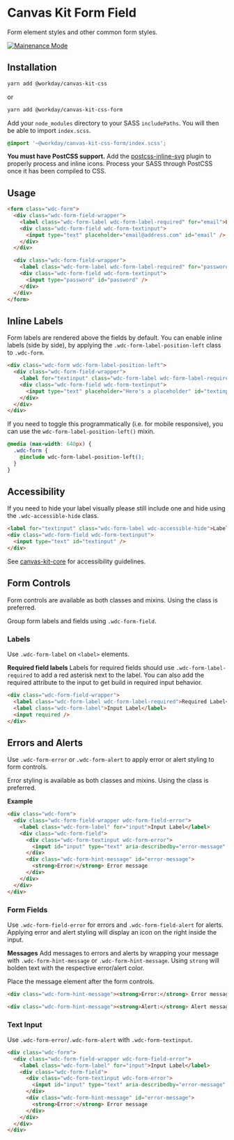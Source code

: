 # Canvas Kit Form Field

Form element styles and other common form styles.

<a href="../README.md">
  <img src="https://img.shields.io/badge/-maintenance mode-important" alt="Mainenance Mode" />
</a>

## Installation

```sh
yarn add @workday/canvas-kit-css
```

or

```sh
yarn add @workday/canvas-kit-css-form
```

Add your `node_modules` directory to your SASS `includePaths`. You will then be able to import
`index.scss`.

```scss
@import '~@workday/canvas-kit-css-form/index.scss';
```

**You must have PostCSS support.** Add the
[postcss-inline-svg](https://github.com/TrySound/postcss-inline-svg) plugin to properly process and
inline icons. Process your SASS through PostCSS once it has been compiled to CSS.

## Usage

```html
<form class="wdc-form">
  <div class="wdc-form-field-wrapper">
    <label class="wdc-form-label wdc-form-label-required" for="email">Email</label>
    <div class="wdc-form-field wdc-form-textinput">
      <input type="text" placeholder="email@address.com" id="email" />
    </div>
  </div>

  <div class="wdc-form-field-wrapper">
    <label class="wdc-form-label wdc-form-label-required" for="password">Password</label>
    <div class="wdc-form-field wdc-form-textinput">
      <input type="password" id="password" />
    </div>
  </div>
</form>
```

## Inline Labels

Form labels are rendered above the fields by default. You can enable inline labels (side by side),
by applying the `.wdc-form-label-position-left` class to `.wdc-form`.

```html
<div class="wdc-form wdc-form-label-position-left">
  <div class="wdc-form-field-wrapper">
    <label for="textinput" class="wdc-form-label wdc-form-label-required">Input Label</label>
    <div class="wdc-form-field wdc-form-textinput">
      <input type="text" placeholder="Here's a placeholder" id="textinput" />
    </div>
  </div>
</div>
```

If you need to toggle this programmatically (i.e. for mobile responsive), you can use the
`wdc-form-label-position-left()` mixin.

```css
@media (max-width: 640px) {
  .wdc-form {
    @include wdc-form-label-position-left();
  }
}
```

## Accessibility

If you need to hide your label visually please still include one and hide using the
`.wdc-accessible-hide` class.

```html
<label for="textinput" class="wdc-form-label wdc-accessible-hide">Label for screenreaders</label>
<div class="wdc-form-field wdc-form-textinput">
  <input type="text" id="textinput" />
</div>
```

See [canvas-kit-core](../../core/css#accessibility) for accessibility guidelines.

## Form Controls

Form controls are available as both classes and mixins. Using the class is preferred.

Group form labels and fields using `.wdc-form-field`.

### Labels

Use `.wdc-form-label` on `<label>` elements.

**Required field labels** Labels for required fields should use `.wdc-form-label-required` to add a
red asterisk next to the label. You can also add the required attribute to the input to get build in
required input behavior.

```html
<div class="wdc-form-field-wrapper">
  <label class="wdc-form-label wdc-form-label-required">Required Label</label>
  <label class="wdc-form-label">Input Label</label>
  <input required />
</div>
```

## Errors and Alerts

Use `.wdc-form-error` or `.wdc-form-alert` to apply error or alert styling to form controls.

Error styling is available as both classes and mixins. Using the class is preferred.

**Example**

```html
<div class="wdc-form">
  <div class="wdc-form-field-wrapper wdc-form-field-error">
    <label class="wdc-form-label" for="input">Input Label</label>
    <div class="wdc-form-field">
      <div class="wdc-form-textinput wdc-form-error">
        <input id="input" type="text" aria-describedby="error-message" aria-invalid="true" />
      </div>
      <div class="wdc-form-hint-message" id="error-message">
        <strong>Error:</strong> Error message
      </div>
    </div>
  </div>
</div>
```

### Form Fields

Use `.wdc-form-field-error` for errors and `.wdc-form-field-alert` for alerts. Applying error and
alert styling will display an icon on the right inside the input.

**Messages** Add messages to errors and alerts by wrapping your message with
`.wdc-form-hint-message` or `.wdc-form-hint-message`. Using `strong` will bolden text with the
respective error/alert color.

Place the message element after the form controls.

```html
<div class="wdc-form-hint-message"><strong>Error:</strong> Error message</div>

<div class="wdc-form-hint-message"><strong>Alert:</strong> Alert message</div>
```

### Text Input

Use `.wdc-form-error`/`.wdc-form-alert` with `.wdc-form-textinput`.

```html
<div class="wdc-form">
  <div class="wdc-form-field-wrapper wdc-form-field-error">
    <label class="wdc-form-label" for="input">Input Label</label>
    <div class="wdc-form-field">
      <div class="wdc-form-textinput wdc-form-error">
        <input id="input" type="text" aria-describedby="error-message" aria-invalid="true" />
      </div>
      <div class="wdc-form-hint-message" id="error-message">
        <strong>Error:</strong> Error message
      </div>
    </div>
  </div>
</div>
```
